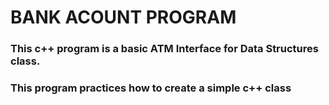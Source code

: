 # BANK ACOUNT PROGRAM
### This c++ program is a basic ATM Interface for Data Structures class.
### This program practices how to create a simple c++ class
